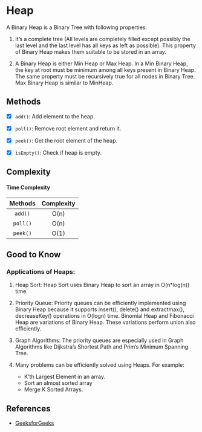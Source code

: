 # Heap

A Binary Heap is a Binary Tree with following properties.
1) It’s a complete tree (All levels are completely filled except possibly the last level and the last level has all keys as left as possible).
 This property of Binary Heap makes them suitable to be stored in an array.

2) A Binary Heap is either Min Heap or Max Heap. In a Min Binary Heap, the key at root must be minimum among all keys 
present in Binary Heap. The same property must be recursively true for all nodes in Binary Tree. Max Binary Heap is 
similar to MinHeap.

## Methods

- [x] `add()`: Add element to the heap.
- [x] `poll()`: Remove root element and return it.
- [x] `peek()`: Get the root element of the heap.
- [x] `isEmpty()`: Check if heap is empty.


## Complexity

#### Time Complexity

| Methods      | Complexity |  
| :----------: | :--------: |  
| `add()`      | O(n)       |  
| `poll()`     | O(n)       |  
| `peek()`     | O(1)       |  

## Good to Know

### Applications of Heaps:

1) Heap Sort: Heap Sort uses Binary Heap to sort an array in O(n*log(n)) time.

2) Priority Queue: Priority queues can be efficiently implemented using Binary Heap because it supports insert(), delete() and extractmax(), decreaseKey() operations in O(logn) time. Binomial Heap and Fibonacci Heap are variations of Binary Heap. These variations perform union also efficiently.

3) Graph Algorithms: The priority queues are especially used in Graph Algorithms like Dijkstra’s Shortest Path and Prim’s Minimum Spanning Tree.

4) Many problems can be efficiently solved using Heaps. For example:
    - K’th Largest Element in an array.
    - Sort an almost sorted array
    - Merge K Sorted Arrays.


## References
- [GeeksforGeeks](https://www.geeksforgeeks.org/binary-heap/)